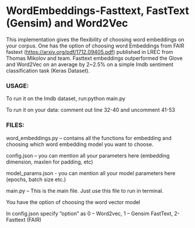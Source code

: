 # WordEmbeddings-Fasttext, FastText (Gensim) and Word2Vec

This implementation gives the flexibility of choosing word embeddings on your corpus. One has the option of choosing word Embeddings from FAIR fastext (https://arxiv.org/pdf/1712.09405.pdf) published in LREC from Thomas Mikolov and team. Fasttext embeddings outperformed the Glove and Word2Vec on an average by 2~2.5% on a simple Imdb sentiment classification task (Keras Dataset). 

### USAGE:

To run it on the Imdb dataset, run:python main.py

To run it on your data: comment out line 32-40 and uncomment 41-53


### FILES:

word_embeddings.py – contains all the functions for embedding and choosing which word embedding model you want to choose.

config.json – you can mention all your parameters here (embedding dimension, maxlen for padding, etc)

model_params.json - you can mention all your model parameters here (epochs, batch size etc.)

main.py – This is the main file. Just use this file to run in terminal.
 
You have the option of choosing the word vector model

In config.json specify “option” as  0 – Word2vec, 1 – Gensim FastText, 2- Fasttext (FAIR)
